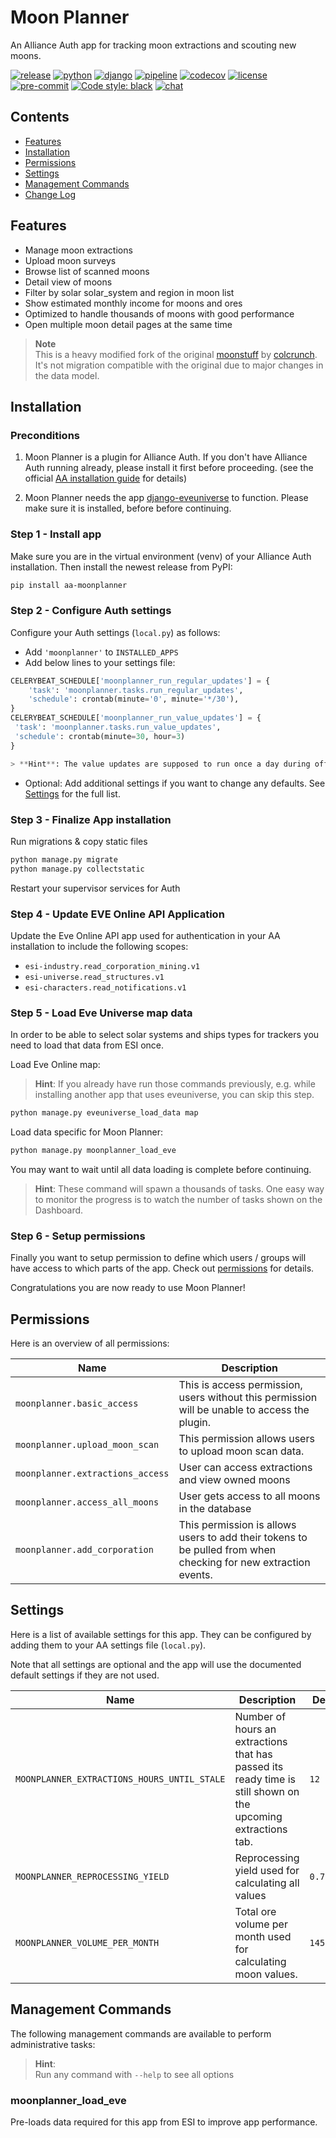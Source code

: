 # Moon Planner

An Alliance Auth app for tracking moon extractions and scouting new moons.

[![release](https://img.shields.io/pypi/v/aa-moonplanner?label=release)](https://pypi.org/project/aa-moonplanner/)
[![python](https://img.shields.io/pypi/pyversions/aa-moonplanner)](https://pypi.org/project/aa-moonplanner/)
[![django](https://img.shields.io/pypi/djversions/aa-moonplanner?label=django)](https://pypi.org/project/aa-moonplanner/)
[![pipeline](https://gitlab.com/ErikKalkoken/aa-moonplanner/badges/master/pipeline.svg)](https://gitlab.com/ErikKalkoken/aa-moonplanner/-/pipelines)
[![codecov](https://codecov.io/gl/ErikKalkoken/aa-moonplanner/branch/master/graph/badge.svg?token=QHMCUAFZBV)](https://codecov.io/gl/ErikKalkoken/aa-moonplanner)
[![license](https://img.shields.io/badge/license-MIT-green)](https://gitlab.com/ErikKalkoken/aa-moonplanner/-/blob/master/LICENSE)
[![pre-commit](https://img.shields.io/badge/pre--commit-enabled-brightgreen?logo=pre-commit&logoColor=white)](https://github.com/pre-commit/pre-commit)
[![Code style: black](https://img.shields.io/badge/code%20style-black-000000.svg)](https://github.com/psf/black)
[![chat](https://img.shields.io/discord/790364535294132234)](https://discord.gg/zmh52wnfvM)

## Contents

- [Features](#features)
- [Installation](#installation)
- [Permissions](#permissions)
- [Settings](#settings)
- [Management Commands](#management-commands)
- [Change Log](CHANGELOG.md)

## Features

- Manage moon extractions
- Upload moon surveys
- Browse list of scanned moons
- Detail view of moons
- Filter by solar solar_system and region in moon list
- Show estimated monthly income for moons and ores
- Optimized to handle thousands of moons with good performance
- Open multiple moon detail pages at the same time

> **Note**<br>This is a heavy modified fork of the original [moonstuff](https://gitlab.com/colcrunch/aa-moonstuff) by [colcrunch](https://gitlab.com/colcrunch). It's not migration compatible with the original due to major changes in the data model.

## Installation

### Preconditions

1. Moon Planner is a plugin for Alliance Auth. If you don't have Alliance Auth running already, please install it first before proceeding. (see the official [AA installation guide](https://allianceauth.readthedocs.io/en/latest/installation/auth/allianceauth/) for details)

2. Moon Planner needs the app [django-eveuniverse](https://gitlab.com/ErikKalkoken/django-eveuniverse) to function. Please make sure it is installed, before before continuing.

### Step 1 - Install app

Make sure you are in the virtual environment (venv) of your Alliance Auth installation. Then install the newest release from PyPI:

```bash
pip install aa-moonplanner
```

### Step 2 - Configure Auth settings

Configure your Auth settings (`local.py`) as follows:

- Add `'moonplanner'` to `INSTALLED_APPS`
- Add below lines to your settings file:

```python
CELERYBEAT_SCHEDULE['moonplanner_run_regular_updates'] = {
    'task': 'moonplanner.tasks.run_regular_updates',
    'schedule': crontab(minute='0', minute='*/30'),
}
CELERYBEAT_SCHEDULE['moonplanner_run_value_updates'] = {
 'task': 'moonplanner.tasks.run_value_updates',
 'schedule': crontab(minute=30, hour=3)
}

> **Hint**: The value updates are supposed to run once a day during off hours. Feel free to adjust to timing according to your timezone.
```

- Optional: Add additional settings if you want to change any defaults. See [Settings](#settings) for the full list.

### Step 3 - Finalize App installation

Run migrations & copy static files

```bash
python manage.py migrate
python manage.py collectstatic
```

Restart your supervisor services for Auth

### Step 4 - Update EVE Online API Application

Update the Eve Online API app used for authentication in your AA installation to include the following scopes:

- `esi-industry.read_corporation_mining.v1`
- `esi-universe.read_structures.v1`
- `esi-characters.read_notifications.v1`

### Step 5 - Load Eve Universe map data

In order to be able to select solar systems and ships types for trackers you need to load that data from ESI once.

Load Eve Online map:

> **Hint**:  If you already have run those commands previously, e.g. while installing another app that uses eveuniverse, you can skip this step.

```bash
python manage.py eveuniverse_load_data map
```

Load data specific for Moon Planner:

```bash
python manage.py moonplanner_load_eve
```

You may want to wait until all data loading is complete before continuing.

> **Hint**: These command will spawn a thousands of tasks. One easy way to monitor the progress is to watch the number of tasks shown on the Dashboard.

### Step 6 - Setup permissions

Finally you want to setup permission to define which users / groups will have access to which parts of the app. Check out [permissions](#permissions) for details.

Congratulations you are now ready to use Moon Planner!

## Permissions

Here is an overview of all permissions:

Name  | Description
-- | --
`moonplanner.basic_access` | This is access permission, users without this permission will be unable to access the plugin.
`moonplanner.upload_moon_scan` | This permission allows users to upload moon scan data.
`moonplanner.extractions_access` | User can access extractions and view owned moons
`moonplanner.access_all_moons` | User gets access to all moons in the database
`moonplanner.add_corporation` | This permission is allows users to add their tokens to be pulled from when checking for new extraction events.

## Settings

Here is a list of available settings for this app. They can be configured by adding them to your AA settings file (`local.py`).

Note that all settings are optional and the app will use the documented default settings if they are not used.

Name | Description | Default
-- | -- | --
`MOONPLANNER_EXTRACTIONS_HOURS_UNTIL_STALE`| Number of hours an extractions that has passed its ready time is still shown on the upcoming extractions tab. | `12`
`MOONPLANNER_REPROCESSING_YIELD`| Reprocessing yield used for calculating all values | `0.7`
`MOONPLANNER_VOLUME_PER_MONTH`| Total ore volume per month used for calculating moon values. | `14557923`

## Management Commands

The following management commands are available to perform administrative tasks:

> **Hint**:<br>Run any command with `--help` to see all options

### moonplanner_load_eve

Pre-loads data required for this app from ESI to improve app performance.

